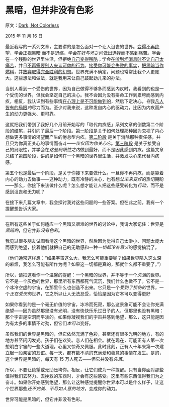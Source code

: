 # 黑暗，但并非没有色彩

原文：[Dark, Not Colorless](https://mindingourway.com/dark-not-colorless/)

2015 年 11 月 16 日

最近我写的一系列文章，主要讲的是怎么面对一个让人沮丧的世界。[变得不再绝望](https://mindingourway.com/being-unable-to-despair/)，学会[正视黑暗](https://mindingourway.com/see-the-dark-world/) 而不是退缩，学会[在好与坏之间做出选择而不感到痛苦](https://mindingourway.com/choose-without-suffering/)。学会在一个残酷的世界里生活，但拒绝[自己变得残酷](https://mindingourway.com/detach-the-grim-o-meter/)；学会[在听到坏消息时不让自己太痛苦](https://mindingourway.com/simply-locate-yourself/)，并且[不再需要别人来认可你的行为](https://mindingourway.com/have-no-excuses/)。[接受你可能会失败的事实](https://mindingourway.com/come-to-your-terms/)，[把黑暗当作燃料](https://mindingourway.com/transmute-guilt-i/)，并[放弃取得完全胜利的幻想](https://mindingourway.com/best-you-can/)。世界充满不确定，问题也常常比我个人更庞大。这些想法和做法，就是我用来让自己鼓起劲儿来的办法。

当别人看到一个受伤的世界，因为自己做得不够多而感到内疚时，我看到的也是一个受伤的世界，但我会坚定自己的决心。我不会因为没有拼命工作到累垮而感到内疚，相反，我认识到有些事情[在心理上是不可能做到的](https://mindingourway.com/stop-before-you-drop/)，然后下定决心，*在*我[凡人皆有的局限](https://mindingourway.com/not-yet-gods/)*内*尽力而为。至少对我来说，这种发自内心的驱动力，比因为内疚而产生的动力更强大、更可靠。

这就把我们带到了我好几个月前开始写的「取代内疚感」系列文章的倒数第二个阶段的结尾，并引向了最后一个阶段。[第一阶段](https://mindingourway.com/replacing-guilt/)是关于如何处理那种因为忽视了内心想做更多事情的渴望而产生的倦怠型内疚。[第二阶段](https://mindingourway.com/should-considered-harmful/) 是关于消除那种责任感，并且只为你真正关心的事情而奋斗——*仅仅因为你关心它*。[第三阶段](https://mindingourway.com/stop-before-you-drop/) 是关于接受自己的局限性，并学会在*这些局限性之内*做到最好，而不是因此感到内疚。这篇文章总结了[第四阶段](https://mindingourway.com/being-unable-to-despair/)，讲的是如何在一个黑暗的世界里生活，并激发决心来代替内疚感。

第五个也是最后一个阶段，是关于你接下来要做什么。一旦你不再内疚，而是靠着内心的动力去做事——这种动力，既有冷静的决心，也有想*让未来变好*的热切期盼——那么，你接下来该做什么呢？怎么想才能让人把这些感受转化为*行动*，而不是感到沮丧和无力呢？

在接下来几篇文章中，我会探讨我对这些问题的一些答案。但在此之前，我有一个提醒想告诉大家。

------

在所有这些关于如何适应一个黑暗又艰难的世界的讨论中，我请大家记住：世界是*黑暗的*，但它并非*没有色彩*。

我见过很多朋友试图看清这个黑暗的世界，然后因为觉得自己太渺小、问题太庞大而感到绝望，接着他们就把自己的无助感和一种*一切都没有意义*的感觉搞混了。

（他们通常这样想：“如果宇宙这么大，我怎么可能重要呢？如果世界陷入这么深的麻烦，我怎么可能有所作为呢？如果这一切都是真的，那就什么都不重要了。”）

所以，请把这看作一个温馨的提醒：一个黑暗的世界，并不等于一个*失落*的世界。它不是一个灰色的世界，那里所有东西都死气沉沉，我们什么也做不了。它不是一个冰冷空虚的宇宙，在那里什么也创造不出来。它只是一个*受到了损伤的*世界，一个*正在受伤的*世界，它之所以让人无法忍受，恰恰是因为它本可以变得更好

如果你看到的是一个毫无价值的宇宙，冰冷而死寂，那么这景象可能不会让你充满绝望——因为虽然那里没有光明，没有快快乐乐过日子的人，但那里也没有黑暗：那个宇宙是空洞而平淡的。如果你凝视我们的宇宙并感到绝望，那么，这只能是因为有太多的事情不对劲，但它们*本可以*变好。

虽然我们的世界是黑暗的，但它依然充满了色彩，甚至还有很多光明的地方，有的地方甚至闪闪发光。孩子们在欢笑。恋人们在相会。就在现在，可能正有人第一次想明白宇宙的一些大道理，心里又惊奇又佩服。此时此刻，正有人十年来第一次建立起一段亲密的友谊。每一天，都有数不清的充满爱和善意的事情在发生。是的，这个世界是黑暗的，每天有 15 万人死去——但它并没有*失落*。

所以，不要让绝望或无助压垮你。相反，让它们成为一种提醒。只有当你面对那些值得我们去努力、去挽救的东西时，才会有这些感受。这里有些东西值得我们为之奋斗。如果你开始感到绝望，那么让这种感觉提醒你世界本可以是什么样子，让这个世界那些*还不完美、不尽如人意的地方*，变成你的动力。

世界可能是黑暗的，但它并非没有色彩。